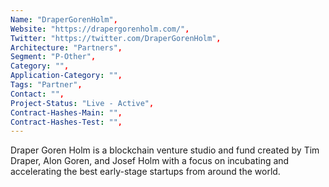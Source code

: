 ```yaml
--- 
Name: "DraperGorenHolm", 
Website: "https://drapergorenholm.com/", 
Twitter: "https://twitter.com/DraperGorenHolm", 
Architecture: "Partners",
Segment: "P-Other",
Category: "",
Application-Category: "",
Tags: "Partner",
Contact: "",
Project-Status: "Live - Active",
Contract-Hashes-Main: "",
Contract-Hashes-Test: "",
--- 
```

<!--lang:en--> 
Draper Goren Holm is a blockchain venture studio and fund created by Tim Draper, Alon Goren, and Josef Holm with a focus on incubating and accelerating the best early-stage startups from around the world.
<!--lang:es--] 
Draper Goren Holm es un estudio y fondo de riesgo de blockchain creado por Tim Draper, Alon Goren y Josef Holm con un enfoque en incubar y acelerar las mejores empresas emergentes en etapa inicial de todo el mundo.
<!--lang:de--] 
Draper Goren Holm ist ein Blockchain-Venture-Studio und -Fonds, das von Tim Draper, Alon Goren und Josef Holm gegründet wurde und sich auf die Inkubation und Beschleunigung der besten Startups in der Frühphase aus der ganzen Welt konzentriert.
<!--lang:fr--] 
Draper Goren Holm est un studio et un fonds de capital-risque blockchain créé par Tim Draper, Alon Goren et Josef Holm avec pour objectif d'incuber et d'accélérer les meilleures startups en démarrage du monde entier.
<!--lang:pl--] 
Draper Goren Holm to studio i fundusz typu blockchain, stworzone przez Tima Drapera, Alona Gorena i Josefa Holma, skupiające się na inkubowaniu i przyspieszaniu najlepszych start-upów na wczesnym etapie z całego świata.
<!--lang:uk--] 
Draper Goren Holm — це блокчейн-студія та фонд, створений Тімом Дрейпером, Алоном Гореном і Йозефом Холмом, який зосереджується на інкубації та прискоренні найкращих стартапів на ранніх стадіях з усього світу.
[!--lang:*--> 

